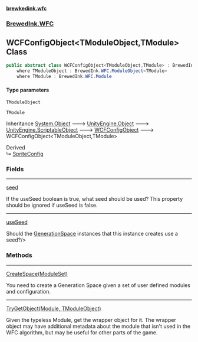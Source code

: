 #### [brewkedink.wfc](index.md 'index')
### [BrewedInk.WFC](BrewedInk_WFC.md 'BrewedInk.WFC')
## WCFConfigObject&lt;TModuleObject,TModule&gt; Class
```csharp
public abstract class WCFConfigObject<TModuleObject,TModule> : BrewedInk.WFC.WCFConfigObject
    where TModuleObject : BrewedInk.WFC.ModuleObject<TModule>
    where TModule : BrewedInk.WFC.Module
```
#### Type parameters
<a name='BrewedInk_WFC_WCFConfigObject_TModuleObject_TModule__TModuleObject'></a>
`TModuleObject`  
  
<a name='BrewedInk_WFC_WCFConfigObject_TModuleObject_TModule__TModule'></a>
`TModule`  
  

Inheritance [System.Object](https://docs.microsoft.com/en-us/dotnet/api/System.Object 'System.Object') &#129106; [UnityEngine.Object](https://docs.microsoft.com/en-us/dotnet/api/UnityEngine.Object 'UnityEngine.Object') &#129106; [UnityEngine.ScriptableObject](https://docs.microsoft.com/en-us/dotnet/api/UnityEngine.ScriptableObject 'UnityEngine.ScriptableObject') &#129106; [WCFConfigObject](WCFConfigObject.md 'BrewedInk.WFC.WCFConfigObject') &#129106; WCFConfigObject&lt;TModuleObject,TModule&gt;  

Derived  
&#8627; [SpriteConfig](SpriteConfig.md 'SpriteConfig')  
### Fields

***
[seed](WCFConfigObject_TModuleObject_TModule__seed.md 'BrewedInk.WFC.WCFConfigObject&lt;TModuleObject,TModule&gt;.seed')

If the useSeed boolean is true, what seed should be used? This property should be ignored if useSeed is false.  

***
[useSeed](WCFConfigObject_TModuleObject_TModule__useSeed.md 'BrewedInk.WFC.WCFConfigObject&lt;TModuleObject,TModule&gt;.useSeed')

Should the [GenerationSpace](GenerationSpace.md 'BrewedInk.WFC.GenerationSpace') instances that this instance creates use a seed?/>  
### Methods

***
[CreateSpace(ModuleSet)](WCFConfigObject_TModuleObject_TModule__CreateSpace(ModuleSet).md 'BrewedInk.WFC.WCFConfigObject&lt;TModuleObject,TModule&gt;.CreateSpace(BrewedInk.WFC.ModuleSet)')

You need to create a Generation Space given a set of user defined modules and configuration.   

***
[TryGetObject(Module, TModuleObject)](WCFConfigObject_TModuleObject_TModule__TryGetObject(Module_TModuleObject).md 'BrewedInk.WFC.WCFConfigObject&lt;TModuleObject,TModule&gt;.TryGetObject(BrewedInk.WFC.Module, TModuleObject)')

Given the typeless Module, get the wrapper object for it. The wrapper object may have additional metadata about the module that isn't used in the WFC algorithm, but may be useful for other parts of the game.  
